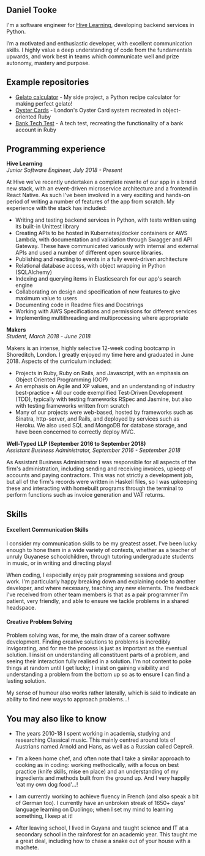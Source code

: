 ## Daniel Tooke

I'm a software engineer for [Hive Learning](http://github.com/hivelearning), developing backend services in Python.

I’m a motivated and enthusiastic developer, with excellent communication skills. I highly value a deep understanding of code from the fundamentals upwards, and work best in teams which communicate well and prize autonomy, mastery and purpose.

## Example repositories

* [Gelato calculator](https://github.com/djtooke/gelato) - My side project, a Python recipe calculator for making perfect gelato!
* [Oyster Cards](https://github.com/djtooke/oyster) - London's Oyster Card system recreated in object-oriented Ruby
* [Bank Tech Test](https://github.com/djtooke/bank-tech-test) - A tech test, recreating the functionality of a bank account in Ruby

<!-- * [AppCapella](https://github.com/ljcphillips/appcapella) - Our graduation project at Makers Academy, an app which allows you to sing alongside yourself and create an accapella video. -->

## Programming experience

**Hive Learning**   
*Junior Software Engineer, July 2018 - Present*

At Hive we’ve recently undertaken a complete rewrite of our app in a brand new stack, with an event-driven microservice architecture and a frontend in React Native. As such I've been involved in a very exciting and hands-on period of writing a number of features of the app from scratch. My experience with the stack has included:

- Writing and testing backend services in Python, with tests written using its built-in Unittest library
- Creating APIs to be hosted in Kubernetes/docker containers or AWS Lambda, with documentation and validation through Swagger and API Gateway. These have communicated variously with internal and external APIs and used a number of different open source libraries.
- Publishing and reacting to events in a fully event-driven architecture
- Relational database access, with object wrapping in Python (SQLAlchemy)
- Indexing and querying items in Elasticsearch for our app's search engine
- Collaborating on design and specification of new features to give maximum value to users
- Documenting code in Readme files and Docstrings
- Working with AWS Specifications and permissions for different services
- Implementing multithreading and multiprocessing where appropriate

**Makers**   
*Student, March 2018 - June 2018*

Makers is an intense, highly selective 12-week coding bootcamp in Shoreditch, London. I greatly enjoyed my time here and graduated in June 2018. Aspects of the curriculum included:

- Projects in Ruby, Ruby on Rails, and Javascript, with an emphasis on Object Oriented Programming (OOP)
- An emphasis on Agile and XP values, and an understanding of industry best-practice
•	All our code exemplified Test-Driven Development (TDD), typically with testing frameworks RSpec and Jasmine, but also with testing frameworks written from scratch
- Many of our projects were web-based, hosted by frameworks such as Sinatra, http-server, and Rails, and deployed by services such as Heroku. We also used SQL and MongoDB for database storage, and have been concerned to correctly deploy MVC.

**Well-Typed LLP (September 2016 to September 2018)**   
*Assistant Business Administrator, September 2016 - September 2018*

As Assistant Business Administrator I was responsible for all aspects of the firm's administration, including sending and receiving invoices, upkeep of accounts and paying contractors. This was not strictly a development job, but all of the firm's records were written in Haskell files, so I was upkeeping these and interacting with homebuilt programs through the terminal to perform functions such as invoice generation and VAT returns.
<!-- - Experience at learning how to learn

- Curious and passionate about code. [PROVIDE EVIDENCE]
- Fast, independent learner [PROVIDE EVIDENCE]
- Great collaborator [PROVIDE EVIDENCE] -->


## Skills

#### Excellent Communication Skills

I consider my communication skills to be my greatest asset. I've been lucky enough to hone them in a wide variety of contexts, whether as a teacher of unruly Guyanese schoolchildren, through tutoring undergraduate students in music, or in writing and directing plays!

When coding, I especially enjoy pair programming sessions and group work. I'm particularly happy breaking down and explaining code to another developer, and where necessary, teaching any new elements. The feedback I've received from other team members is that as a pair programmer I'm patient, very friendly, and able to ensure we tackle problems in a shared headspace.

#### Creative Problem Solving

Problem solving was, for me, the main draw of a career software development. Finding creative solutions to problems is incredibly invigorating, and for me the process is just as important as the eventual solution. I insist on understanding all constituent parts of a problem, and seeing their interaction fully realised in a solution. I'm not content to poke things at random until I get lucky; I insist on gaining visibility and understanding a problem from the bottom up so as to ensure I can find a lasting solution.

My sense of humour also works rather laterally, which is said to indicate an ability to find new ways to approach problems...!

<!---
## Other Selected Experience

**Leeds University**   
*Postgraduate Teaching Assistant, October 2016 - January 2018*

As a PhD researcher in the Music Department at Leeds University, I taught the Music Research Skills module to undergraduates for two consecutive years. This was a module that focussed on best practice in academic research and writing, including using reference management software, correct formatting and processes for academic writing, and help with style, academic presentations and research processes generally.

**Cambridge ESOL (English for Speakers of Other Languages)**   
*Exams Administrator, October 2008 - September 2010*

As an exams administrator I was a typesetter responsible for creating proofs of exam papers for students learning English as a second language. Given the nature of this work I ended up using macros to automate the most repetitive tasks, which might perhaps have indicated an aptitude for programming earlier than I realised!

### University Education

#### Durham University Music Department (September 2010 - June 2013)

- Music B.A. (Hons) Class: I
- Specialisms included Acoustic and Electroacoustic Composition, and Russian Music
- Heavily involved in student societies and committees, including in leadership roles

#### Durham University Music Department (September 2013 - February 2015)

- Masters by Research
- Thesis title: "Arnold Schoenberg's Die glückliche Hand: Artistic self-envisioning in the era of early modernism"
- Essentially an examination of Schoenberg's early opera Die glückliche Hand, and the ways in which the protagonist was a clear projection of Schoenberg's own self-image.

#### Leeds University Music Department  (March 2015 - February 2018)

- PhD in Music (unfinished)
- Thesis title: Hans Keller: Putting an emigre musician in context
- A wide-ranging study of the life and work of British-Austrian music critic and broadcaster Hans Keller.
--->

## You may also like to know

- The years 2010-18 I spent working in academia, studying and researching Classical music. This mainly centred around lots of Austrians named Arnold and Hans, as well as a Russian called Серге́й.

- I'm a keen home chef, and often note that I take a similar approach to cooking as in coding: working methodically, with a focus on best practice (knife skills, mise en place) and an understanding of my ingredients and methods built from the ground up. And I very happily 'eat my own dog food'...!

- I am currently working to achieve fluency in French (and also speak a bit of German too). I currently have an unbroken streak of 1650+ days' language learning on Duolingo; when I set my mind to learning something, I keep at it!

<!-- - Since 2007, my closest friends and I have put together a number of amateur dramatic productions for schools, hospitals and charity productions. Ask me about the play I wrote about the nuns and the exploding cake. -->

- After leaving school, I lived in Guyana and taught science and IT at a secondary school in the rainforest for an academic year. This taught me a great deal, including how to chase a snake out of your house with a machete.
